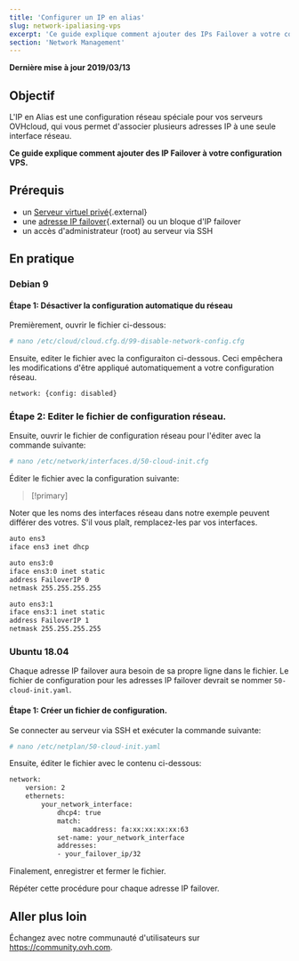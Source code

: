 ```yaml
---
title: 'Configurer un IP en alias'
slug: network-ipaliasing-vps
excerpt: 'Ce guide explique comment ajouter des IPs Failover a votre configuration'
section: 'Network Management'
---
```


**Dernière mise à jour 2019/03/13**

## Objectif

L'IP en Alias est une configuration réseau spéciale pour vos serveurs OVHcloud, qui vous permet d'associer plusieurs adresses IP à une seule interface réseau.

**Ce guide explique comment ajouter des IP Failover à votre configuration VPS.**

## Prérequis

* un [Serveur virtuel privé](https://www.ovhcloud.com/fr-ca/vps/){.external}
* une [adresse IP failover](https://www.ovh.com/ca/fr/serveurs-dedies/ip_failover.xml){.external} ou un bloque d'IP failover
* un accès d'administrateur (root) au serveur via SSH

## En pratique

### Debian 9

#### Étape 1: Désactiver la configuration automatique du réseau

Premièrement, ouvrir le fichier ci-dessous:

```sh
# nano /etc/cloud/cloud.cfg.d/99-disable-network-config.cfg
```
Ensuite, editer le fichier avec la configuraiton ci-dessous. Ceci empêchera les modifications d'être appliqué automatiquement a votre configuration réseau.

```sh
network: {config: disabled}
```

### Étape 2: Editer le fichier de configuration réseau.

Ensuite, ouvrir le fichier de configuration réseau pour l'éditer avec la commande suivante:

```sh
# nano /etc/network/interfaces.d/50-cloud-init.cfg
```

Éditer le fichier avec la configuration suivante:

> [!primary]
>
Noter que les noms des interfaces réseau dans notre exemple peuvent différer des votres. S'il vous plaît, remplacez-les par vos interfaces.
>

```sh
auto ens3
iface ens3 inet dhcp

auto ens3:0
iface ens3:0 inet static
address FailoverIP 0
netmask 255.255.255.255

auto ens3:1
iface ens3:1 inet static
address FailoverIP 1
netmask 255.255.255.255
```

### Ubuntu 18.04

Chaque adresse IP failover aura besoin de sa propre ligne dans le fichier. Le fichier de configuration pour les adresses IP failover devrait se nommer `50-cloud-init.yaml`.

#### Étape 1: Créer un fichier de configuration.

Se connecter au serveur via SSH et exécuter la commande suivante:

```sh
# nano /etc/netplan/50-cloud-init.yaml
```

Ensuite, éditer le fichier avec le contenu ci-dessous:

```sh
network:
    version: 2
    ethernets:
        your_network_interface:
            dhcp4: true
            match:
                macaddress: fa:xx:xx:xx:xx:63
            set-name: your_network_interface
            addresses:
            - your_failover_ip/32
```
Finalement, enregistrer et fermer le fichier.

Répéter cette procédure pour chaque adresse IP failover.

## Aller plus loin

Échangez avec notre communauté d'utilisateurs sur https://community.ovh.com.
